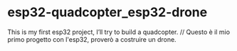 # esp32-quadcopter_esp32-drone
This is my first esp32 project, I’ll try to build a quadcopter.  //  Questo è il mio primo progetto con l'esp32, proverò a costruire un drone.
